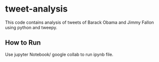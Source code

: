 # tweet-analysis

This code contains analysis of tweets of Barack Obama and Jimmy Fallon using python and tweepy. 

## How to Run 

Use jupyter Notebook/ google collab to run ipynb file.

